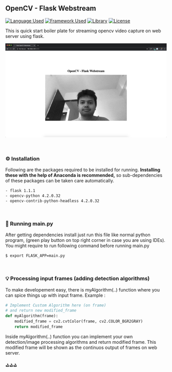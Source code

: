 ## OpenCV - Flask Webstream
  [![Language Used](https://img.shields.io/badge/Language-Python%20v3.7.6-blue.svg)](https://www.python.org/downloads/release/python-376/)
  [![Framework Used](https://img.shields.io/badge/Library-OpenCV%20v4.2.0.32-gree.svg)](https://pypi.org/project/opencv-python/)
  [![Library](https://img.shields.io/badge/Library-Flask-red)](https://pypi.org/project/Flask/)
  [![License](https://img.shields.io/badge/License-MIT-green)](https://opensource.org/licenses/MIT)

This is quick start boiler plate for streaming opencv video capture on web server using flask.

<p align="center">
<img src='./example.png' width="600">
</p>
<br>

### ⚙️ Installation
Following are the packages required to be installed for running. **Installing these with the help of Anaconda is recommended,** so sub-dependencies of these packages can be taken care automatically. 
```
- flask 1.1.1
- opencv-python 4.2.0.32
- opencv-contrib-python-headless 4.2.0.32
```
<br>

### 🔌 Running main.py
After getting dependencies install just run this file like normal python program, (green play button on top right corner in case you are using IDEs). You might require to run following command before running main.py
```
$ export FLASK_APP=main.py
```
<br>

### 💡 Processing input frames (adding detection algorithms)
To make developement easy, there is myAlgorithm(..) function where you can spice things up with input frame. Example :
```python
# Implement Custom Algorithm here (on frame)
# and return new modified_frame
def myAlgorithm(frame):
    modified_frame = cv2.cvtColor(frame, cv2.COLOR_BGR2GRAY)
    return modified_frame
```
Inside myAlgorithm(..) function you can implement your own detection/image processing algorithms and return modified frame. This modified frame will be shown as the continuos output of frames on web server.

⛳️⛳️⛳️